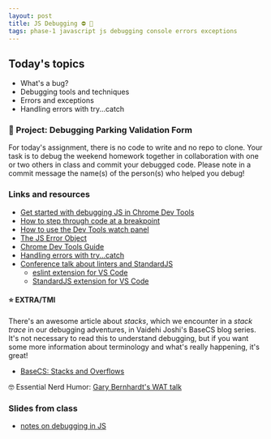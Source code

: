 ```yaml
---
layout: post
title: JS Debugging ⛔ 🐞
tags: phase-1 javascript js debugging console errors exceptions
---
```


## Today's topics

- What's a bug?
- Debugging tools and techniques
- Errors and exceptions
- Handling errors with try...catch

### 🐛 Project: Debugging Parking Validation Form

For today's assignment, there is no code to write and no repo to clone. Your task is to debug the weekend homework together in collaboration with one or two others in class and commit your debugged code. Please note in a commit message the name(s) of the person(s) who helped you debug!

### Links and resources

- [Get started with debugging JS in Chrome Dev Tools](https://developers.google.com/web/tools/chrome-devtools/javascript)
- [How to step through code at a breakpoint](https://developers.google.com/web/tools/chrome-devtools/javascript/reference#stepping)
- [How to use the Dev Tools watch panel](https://developers.google.com/web/tools/chrome-devtools/javascript/reference#watch)
- [The JS Error Object](https://developer.mozilla.org/en-US/docs/Web/JavaScript/Reference/Global_Objects/Error)
- [Chrome Dev Tools Guide](https://developers.google.com/web/tools/chrome-devtools)
- [Handling errors with try...catch](https://developer.mozilla.org/en-US/docs/Web/JavaScript/Guide/Control_flow_and_error_handling#try...catch_statement)
- [Conference talk about linters and StandardJS](https://www.youtube.com/watch?v=kuHfMw8j4xk)
  - [eslint extension for VS Code](https://marketplace.visualstudio.com/items?itemName=dbaeumer.vscode-eslint)
  - [StandardJS extension for VS Code](https://marketplace.visualstudio.com/items?itemName=chenxsan.vscode-standardjs)

#### ⭐️ EXTRA/TMI

There's an awesome article about _stacks_, which we encounter in a _stack trace_ in our debugging adventures, in Vaidehi Joshi's BaseCS blog series. It's not necessary to read this to understand debugging, but if you want some more information about terminology and what's really happening, it's great!

- [BaseCS: Stacks and Overflows](https://medium.com/basecs/stacks-and-overflows-dbcf7854dc67)

🤓 Essential Nerd Humor: [Gary Bernhardt's WAT talk](https://www.destroyallsoftware.com/talks/wat)

### Slides from class

- [notes on debugging in JS](https://github.com/momentum-team-8/notes/blob/main/debugging.md)


